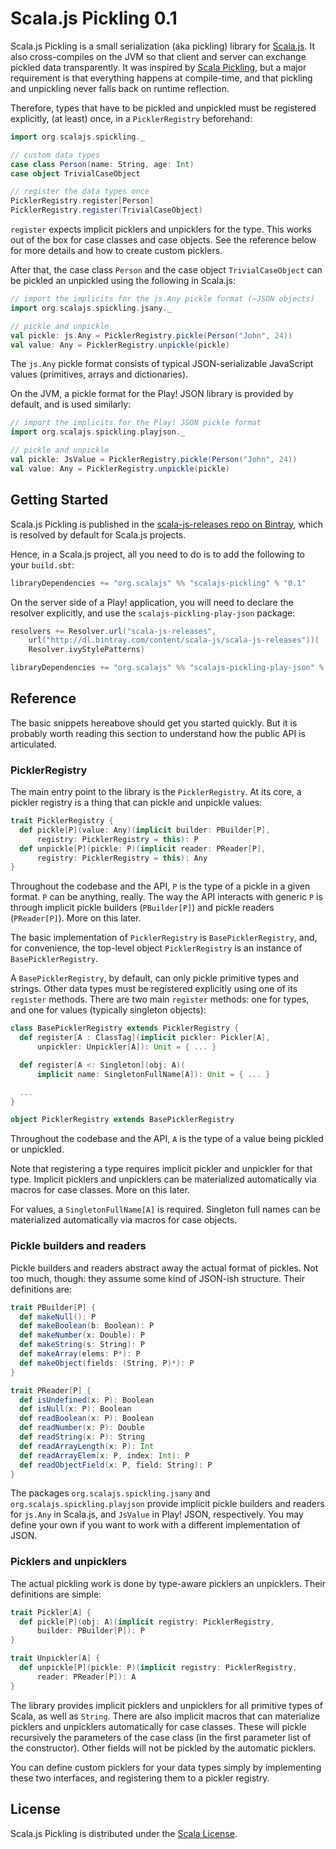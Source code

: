 # Scala.js Pickling 0.1

Scala.js Pickling is a small serialization (aka pickling) library for
[Scala.js](https://www.scala-js.org/). It also cross-compiles on the JVM so
that client and server can exchange pickled data transparently. It was inspired
by [Scala Pickling](https://github.com/scala/pickling), but a major requirement
is that everything happens at compile-time, and that pickling and unpickling
never falls back on runtime reflection.

Therefore, types that have to be pickled and unpickled must be registered
explicitly, (at least) once, in a `PicklerRegistry` beforehand:

```scala
import org.scalajs.spickling._

// custom data types
case class Person(name: String, age: Int)
case object TrivialCaseObject

// register the data types once
PicklerRegistry.register[Person]
PicklerRegistry.register(TrivialCaseObject)
```

`register` expects implicit picklers and unpicklers for the type. This works
out of the box for case classes and case objects. See the reference below for
more details and how to create custom picklers.

After that, the case class `Person` and the case object `TrivialCaseObject`
can be pickled an unpickled using the following in Scala.js:

```scala
// import the implicits for the js.Any pickle format (~JSON objects)
import org.scalajs.spickling.jsany._

// pickle and unpickle
val pickle: js.Any = PicklerRegistry.pickle(Person("John", 24))
val value: Any = PicklerRegistry.unpickle(pickle)
```

The `js.Any` pickle format consists of typical JSON-serializable JavaScript
values (primitives, arrays and dictionaries).

On the JVM, a pickle format for the Play! JSON library is provided by default,
and is used similarly:

```scala
// import the implicits for the Play! JSON pickle format
import org.scalajs.spickling.playjson._

// pickle and unpickle
val pickle: JsValue = PicklerRegistry.pickle(Person("John", 24))
val value: Any = PicklerRegistry.unpickle(pickle)
```

## Getting Started

Scala.js Pickling is published in the
[scala-js-releases repo on Bintray](https://bintray.com/scala-js/scala-js-releases),
which is resolved by default for Scala.js projects.

Hence, in a Scala.js project, all you need to do is to add the following to
your `build.sbt`:

```scala
libraryDependencies += "org.scalajs" %% "scalajs-pickling" % "0.1"
```

On the server side of a Play! application, you will need to declare the
resolver explicitly, and use the `scalajs-pickling-play-json` package:

```scala
resolvers += Resolver.url("scala-js-releases",
    url("http://dl.bintray.com/content/scala-js/scala-js-releases"))(
    Resolver.ivyStylePatterns)

libraryDependencies += "org.scalajs" %% "scalajs-pickling-play-json" % "0.1"
```

## Reference

The basic snippets hereabove should get you started quickly. But it is probably
worth reading this section to understand how the public API is articulated.

### PicklerRegistry

The main entry point to the library is the `PicklerRegistry`. At its core, a
pickler registry is a thing that can pickle and unpickle values:

```scala
trait PicklerRegistry {
  def pickle[P](value: Any)(implicit builder: PBuilder[P],
      registry: PicklerRegistry = this): P
  def unpickle[P](pickle: P)(implicit reader: PReader[P],
      registry: PicklerRegistry = this): Any
}
```

Throughout the codebase and the API, `P` is the type of a pickle in a given
format. `P` can be anything, really. The way the API interacts with generic
`P` is through implicit pickle builders (`PBuilder[P]`) and pickle readers
(`PReader[P]`). More on this later.

The basic implementation of `PicklerRegistry` is `BasePicklerRegistry`, and,
for convenience, the top-level object `PicklerRegistry` is an instance of
`BasePicklerRegistry`.

A `BasePicklerRegistry`, by default, can only pickle primitive types and
strings. Other data types must be registered explicitly using one of its
`register` methods. There are two main `register` methods: one for types,
and one for values (typically singleton objects):

```scala
class BasePicklerRegistry extends PicklerRegistry {
  def register[A : ClassTag](implicit pickler: Pickler[A],
      unpickler: Unpickler[A]): Unit = { ... }

  def register[A <: Singleton](obj: A)(
      implicit name: SingletonFullName[A]): Unit = { ... }

  ...
}

object PicklerRegistry extends BasePicklerRegistry
```

Throughout the codebase and the API, `A` is the type of a value being pickled
or unpickled.

Note that registering a type requires implicit pickler and unpickler for that
type. Implicit picklers and unpicklers can be materialized automatically via
macros for case classes. More on this later.

For values, a `SingletonFullName[A]` is required. Singleton full names can be
materialized automatically via macros for case objects.

### Pickle builders and readers

Pickle builders and readers abstract away the actual format of pickles. Not too
much, though: they assume some kind of JSON-ish structure. Their definitions
are:

```scala
trait PBuilder[P] {
  def makeNull(): P
  def makeBoolean(b: Boolean): P
  def makeNumber(x: Double): P
  def makeString(s: String): P
  def makeArray(elems: P*): P
  def makeObject(fields: (String, P)*): P
}

trait PReader[P] {
  def isUndefined(x: P): Boolean
  def isNull(x: P): Boolean
  def readBoolean(x: P): Boolean
  def readNumber(x: P): Double
  def readString(x: P): String
  def readArrayLength(x: P): Int
  def readArrayElem(x: P, index: Int): P
  def readObjectField(x: P, field: String): P
}
```

The packages `org.scalajs.spickling.jsany` and `org.scalajs.spickling.playjson`
provide implicit pickle builders and readers for `js.Any` in Scala.js, and
`JsValue` in Play! JSON, respectively. You may define your own if you want to
work with a different implementation of JSON.

### Picklers and unpicklers

The actual pickling work is done by type-aware picklers an unpicklers. Their
definitions are simple:

```scala
trait Pickler[A] {
  def pickle[P](obj: A)(implicit registry: PicklerRegistry,
      builder: PBuilder[P]): P
}

trait Unpickler[A] {
  def unpickle[P](pickle: P)(implicit registry: PicklerRegistry,
      reader: PReader[P]): A
}
```

The library provides implicit picklers and unpicklers for all primitive types
of Scala, as well as `String`. There are also implicit macros that can
materialize picklers and unpicklers automatically for case classes. These will
pickle recursively the parameters of the case class (in the first parameter
list of the constructor). Other fields will not be pickled by the automatic
picklers.

You can define custom picklers for your data types simply by implementing these
two interfaces, and registering them to a pickler registry.

## License

Scala.js Pickling is distributed under the
[Scala License](http://www.scala-lang.org/license.html).
